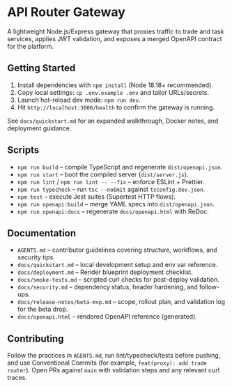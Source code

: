 # API Router Gateway

A lightweight Node.js/Express gateway that proxies traffic to trade and task services, applies JWT validation, and exposes a merged OpenAPI contract for the platform.

## Getting Started

1. Install dependencies with `npm install` (Node 18.18+ recommended).
2. Copy local settings: `cp .env.example .env` and tailor URLs/secrets.
3. Launch hot-reload dev mode: `npm run dev`.
4. Hit `http://localhost:3000/health` to confirm the gateway is running.

See `docs/quickstart.md` for an expanded walkthrough, Docker notes, and deployment guidance.

## Scripts

- `npm run build` – compile TypeScript and regenerate `dist/openapi.json`.
- `npm run start` – boot the compiled server (`dist/server.js`).
- `npm run lint` / `npm run lint -- --fix` – enforce ESLint + Prettier.
- `npm run typecheck` – run `tsc --noEmit` against `tsconfig.dev.json`.
- `npm test` – execute Jest suites (Supertest HTTP flows).
- `npm run openapi:build` – merge YAML specs into `dist/openapi.json`.
- `npm run openapi:docs` – regenerate `docs/openapi.html` with ReDoc.

## Documentation

- `AGENTS.md` – contributor guidelines covering structure, workflows, and security tips.
- `docs/quickstart.md` – local development setup and env var reference.
- `docs/deployment.md` – Render blueprint deployment checklist.
- `docs/smoke-tests.md` – scripted curl checks for post-deploy validation.
- `docs/security.md` – dependency status, header hardening, and follow-ups.
- `docs/release-notes/beta-mvp.md` – scope, rollout plan, and validation log for the beta drop.
- `docs/openapi.html` – rendered OpenAPI reference (generated).

## Contributing

Follow the practices in `AGENTS.md`, run lint/typecheck/tests before pushing, and use Conventional Commits (for example, `feat(proxy): add trade router`). Open PRs against `main` with validation steps and any relevant curl traces.
